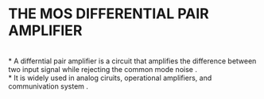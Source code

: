 # THE MOS DIFFERENTIAL PAIR AMPLIFIER <br>
<br>
* A differntial pair amplifier is a circuit that amplifies the difference between two input signal while rejecting the common mode noise .<br>
* It is widely used in analog ciruits, operational amplifiers, and communivation system .<br>
